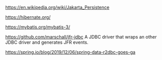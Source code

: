 https://en.wikipedia.org/wiki/Jakarta_Persistence

https://hibernate.org/

https://mybatis.org/mybatis-3/

https://github.com/marschall/jfr-jdbc A JDBC driver that wraps an other JDBC driver and generates JFR events.

https://spring.io/blog/2019/12/06/spring-data-r2dbc-goes-ga